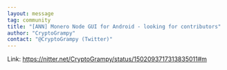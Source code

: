 ```yaml
---
layout: message
tag: community
title: "[ANN] Monero Node GUI for Android - looking for contributors"
author: "CryptoGrampy"	
contact: "@CryptoGrampy (Twitter)"
---
```


Link: https://nitter.net/CryptoGrampy/status/1502093717313835011#m


